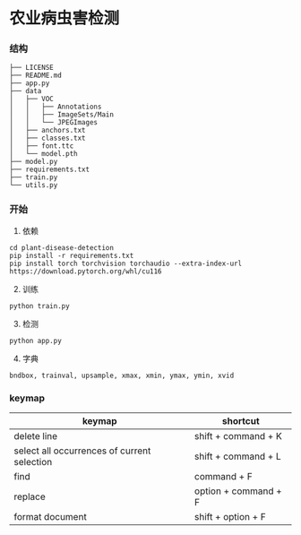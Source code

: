# 农业病虫害检测

### 结构
```text
├── LICENSE
├── README.md
├── app.py
├── data
│   ├── VOC
│   │   ├── Annotations
│   │   ├── ImageSets/Main
│   │   └── JPEGImages
│   ├── anchors.txt
│   ├── classes.txt
│   ├── font.ttc
│   └── model.pth
├── model.py
├── requirements.txt
├── train.py
└── utils.py
```

### 开始
1. 依赖
```shell
cd plant-disease-detection
pip install -r requirements.txt
pip install torch torchvision torchaudio --extra-index-url https://download.pytorch.org/whl/cu116
```

2. 训练
```shell
python train.py
```

3. 检测
```shell
python app.py
```

4. 字典
```text
bndbox, trainval, upsample, xmax, xmin, ymax, ymin, xvid
```

### keymap
| keymap                                      | shortcut             |  
|---------------------------------------------|----------------------|  
| delete line                                 | shift + command + K  |  
| select all occurrences of current selection | shift + command + L  |  
| find                                        | command + F          |  
| replace                                     | option + command + F |  
| format document                             | shift + option + F   |  
